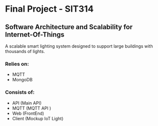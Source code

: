 # Final Project - SIT314 
## Software Architecture and Scalability for Internet-Of-Things
A scalable smart lighting system designed to support large buildings with thousands of lights.  
### Relies on:
+ MQTT 
+ MongoDB  
### Consists of: 
+ API (Main API)
+ MQTT (MQTT API )
+ Web (FrontEnd)
+ Client (Mockup IoT Light)